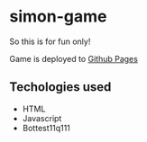 # simon-game

So this is for fun only!

Game is deployed to [Github Pages](https://malmgrenola.github.io/simon-game/)

## Techologies used

- HTML
- Javascript
- Bottest11q111
